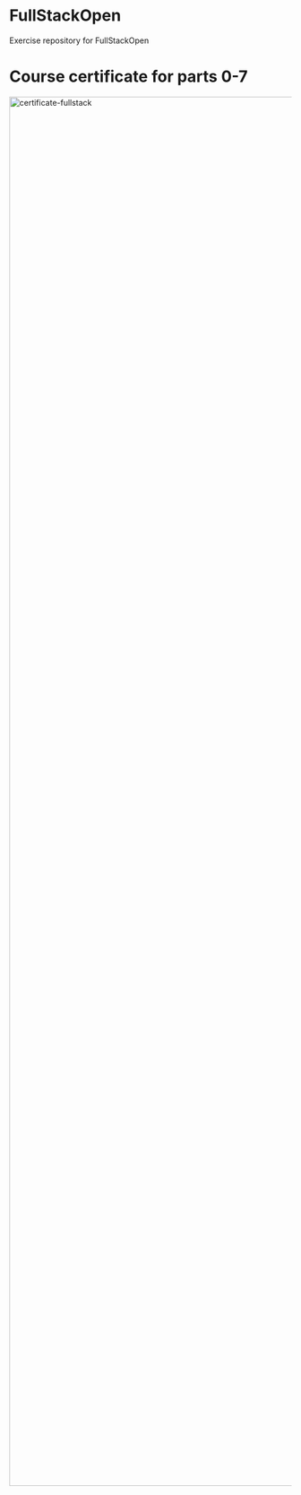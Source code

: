 # FullStackOpen
Exercise repository for FullStackOpen

# Course certificate for parts 0-7
<img width="3508" height="2480" alt="certificate-fullstack" src="https://github.com/user-attachments/assets/c74006d1-471a-430f-9248-840d1ac76d1a" />
